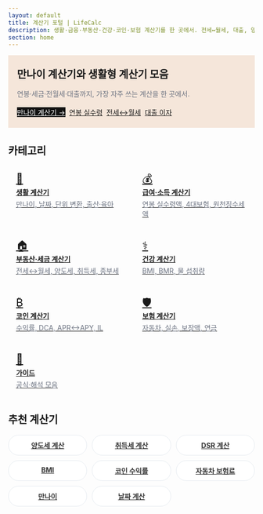 ```yaml
---
layout: default
title: 계산기 포털 | LifeCalc
description: 생활·금융·부동산·건강·코인·보험 계산기를 한 곳에서. 전세↔월세, 대출, 양도세, BMI, 코인 수익률, 자동차 보험료 등 실생활 계산을 빠르고 정확하게.
section: home
---
```


<!-- Hero -->
<section class="hero">
  <div class="hero-text">
    <h1 style="margin:0 0 6px">만나이 계산기와 생활형 계산기 모음</h1>
    <p class="hero-sub">연봉·세금·전월세·대출까지, 가장 자주 쓰는 계산을 한 곳에서.</p>
    <div class="hero-quick" style="display:flex;gap:8px;flex-wrap:wrap;margin-top:8px">
      <a href="/life/age/" class="btn" style="background:#111;color:#fff">만나이 계산기 →</a>
      <a href="/salary/net-pay/" class="btn">연봉 실수령</a>
      <a href="/realestate/rent-to-jeonse/" class="btn">전세↔월세</a>
      <a href="/realestate/loan/" class="btn">대출 이자</a>
    </div>
  </div>
</section>

<!-- 카테고리 -->
<h2>카테고리</h2>
<div class="grid-cards">
  <a class="card card-link" href="/life/">
    <div class="icon">🧰</div>
    <div class="title">생활 계산기</div>
    <div class="desc">만나이, 날짜, 단위 변환, 출산·육아</div>
  </a>

  <a class="card card-link" href="/salary/">
    <div class="icon">💰</div>
    <div class="title">급여·소득 계산기</div>
    <div class="desc">연봉 실수령액, 4대보험, 원천징수세액</div>
  </a>

  <a class="card card-link" href="/realestate/">
    <div class="icon">🏠</div>
    <div class="title">부동산·세금 계산기</div>
    <div class="desc">전세↔월세, 양도세, 취득세, 종부세</div>
  </a>

  <a class="card card-link" href="/health/">
    <div class="icon">⚕️</div>
    <div class="title">건강 계산기</div>
    <div class="desc">BMI, BMR, 물 섭취량</div>
  </a>

  <a class="card card-link" href="/crypto/">
    <div class="icon">₿</div>
    <div class="title">코인 계산기</div>
    <div class="desc">수익률, DCA, APR↔APY, IL</div>
  </a>

  <a class="card card-link" href="/insurance/">
    <div class="icon">🛡️</div>
    <div class="title">보험 계산기</div>
    <div class="desc">자동차, 실손, 보장액, 연금</div>
  </a>

  <a class="card card-link" href="/guide/">
    <div class="icon">📘</div>
    <div class="title">가이드</div>
    <div class="desc">공식·해석 모음</div>
  </a>
</div>

<!-- 추천 계산기: 버튼형(상단과 중복 최소화) -->
<h2>추천 계산기</h2>
<div class="btn-grid">
  <a class="pill" href="/realestate/capital-gains/">양도세 계산</a>
  <a class="pill" href="/realestate/acquisition-tax/">취득세 계산</a>
  <a class="pill" href="/realestate/dsr/">DSR 계산</a>
  <a class="pill" href="/health/bmi/">BMI</a>
  <a class="pill" href="/crypto/profit/">코인 수익률</a>
  <a class="pill" href="/insurance/auto/">자동차 보험료</a>
  <a class="pill" href="/life/age/">만나이</a>
  <a class="pill" href="/life/date/">날짜 계산</a>
</div>

<!-- 페이지 전용 보조 스타일 -->
<style>
  /* Hero */
  .hero{
    background-color:#f5e6da;  /* 연한 베이지 */
    border:1px solid var(--line);
    border-radius:var(--radius);
    padding:22px 18px;
    display:flex; gap:18px; align-items:stretch; justify-content:space-between;
    margin:10px 0 18px;
  }
  .hero-text{ display:flex; flex-direction:column; gap:10px; }
  .hero-sub{ margin:0; color:#6b7280 }
  .hero-quick{ display:flex; gap:8px; flex-wrap:wrap; }
  .btn-lg{ padding:10px 18px; font-size:15px; }
  .btn-ghost{
    background:#fff; color:#0b4c74; border:1.5px solid #d7e6f2;
    padding:8px 14px; border-radius:10px; font-weight:700;
  }
  .btn-ghost:hover{ background:#eef6fc; border-color:#bdd9ef; }

  /* 카드 그리드 */
  .grid-cards{
    display:grid; gap:12px;
    grid-template-columns: repeat(auto-fill, minmax(220px, 1fr));
    margin:10px 0 18px;
  }
  .card-link{ display:block; padding:16px; transition: transform .06s ease, box-shadow .15s ease; }
  .card-link:hover{ transform: translateY(-2px); box-shadow:0 10px 22px rgba(0,0,0,.06); }
  .card-link .icon{ font-size:22px; line-height:1; margin-bottom:6px; }
  .card-link .title{ font-weight:700; margin-bottom:4px; }
  .card-link .desc{ color:#6b7280; }

  /* 추천 버튼 그리드 */
  .btn-grid{
    display:grid; gap:10px;
    grid-template-columns: repeat(auto-fill, minmax(160px,1fr));
    margin-bottom: 8px;
  }
  .pill{
    display:block; text-align:center; padding:10px 12px;
    border:1px solid #e6ebf0; border-radius:999px;
    background:#fff; color:#333; font-weight:700;
    transition:background .15s, transform .05s, border-color .15s;
  }
  .pill:hover{ background:#f5f7fa; transform:translateY(-1px); border-color:#d9e2ea; }

  @media (max-width:860px){
    .hero{ flex-direction:column; }
  }
</style>

<!-- WebSite: 사이트 검색이 있다면 SearchAction의 target URL 쿼리 파라미터만 맞춰주세요 -->
<script type="application/ld+json">
{
  "@context": "https://schema.org",
  "@type": "WebSite",
  "name": "생활형 계산기",
  "url": "https://calculator.khaistory.com/",
  "potentialAction": {
    "@type": "SearchAction",
    "target": "https://calculator.khaistory.com/search/?q={search_term_string}",
    "query-input": "required name=search_term_string"
  }
}
</script>

<!-- Organization -->
<script type="application/ld+json">
{
  "@context": "https://schema.org",
  "@type": "Organization",
  "name": "생활형 계산기",
  "url": "https://calculator.khaistory.com/",
  "logo": {
    "@type": "ImageObject",
    "url": "https://calculator.khaistory.com/assets/logo-512.png"
  },
  "sameAs": [
    "https://github.com/khaistory"
  ]
}
</script>

<!-- SiteNavigationElement (최상단 주요 메뉴를 검색엔진에 명시) -->
<script type="application/ld+json">
{
  "@context":"https://schema.org",
  "@type":"ItemList",
  "itemListElement":[
    {"@type":"SiteNavigationElement","position":1,"name":"생활 계산기","url":"https://calculator.khaistory.com/life/"},
    {"@type":"SiteNavigationElement","position":2,"name":"급여·세금","url":"https://calculator.khaistory.com/salary/"},
    {"@type":"SiteNavigationElement","position":3,"name":"부동산·대출","url":"https://calculator.khaistory.com/realestate/"},
    {"@type":"SiteNavigationElement","position":4,"name":"투자 계산기","url":"https://calculator.khaistory.com/invest/"},
    {"@type":"SiteNavigationElement","position":5,"name":"보험 계산기","url":"https://calculator.khaistory.com/insurance/"}
  ]
}
</script>

